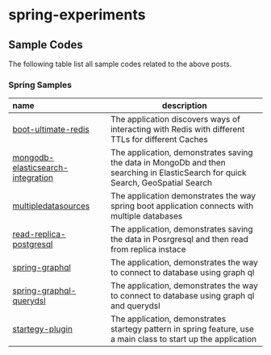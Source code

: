 # spring-experiments

## Sample Codes

The following table list all sample codes related to the above posts.

### Spring Samples

| name                                                         | description                                                  |
| :----------------------------------------------------------- | ------------------------------------------------------------ |
| [boot-ultimate-redis](./boot-ultimate-redis) | The application discovers ways of interacting with Redis with different TTLs for different Caches |
| [mongodb-elasticsearch-integration](./mongodb-elasticsearch-integration) | The application, demonstrates saving the data in MongoDb and then searching in ElasticSearch for quick Search, GeoSpatial Search |
| [multipledatasources](./multipledatasources) | The application demonstrates the way spring boot application connects with multiple databases |
| [read-replica-postgresql](./read-replica-postgresql) | The application, demonstrates saving the data in Posrgresql and then read from replica instace |
| [spring-graphql](./spring-graphql) | The application, demonstrates the way to connect to database using graph ql |
| [spring-graphql-querydsl](./spring-graphql-querydsl) | The application, demonstrates the way to connect to database using graph ql and querydsl|
| [startegy-plugin](./startegy-plugin) | The application, demonstrates startegy pattern in spring feature, use a main class to start up the application |